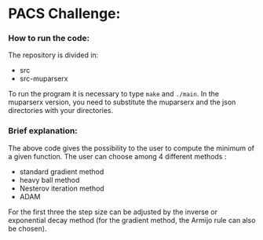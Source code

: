 # PACS Challenge:
### How to run the code:
The repository is divided in:
- src
- src-muparserx

To run the program it is necessary to type `make` and `./main`. In the muparserx version, you need to substitute the muparserx and the json directories with your directories.

### Brief explanation:
The above code gives the possibility to the user to compute the minimum of a given function. 
The user can choose among 4 different methods : 
- standard gradient method
- heavy ball method
- Nesterov iteration method
- ADAM

For the first three the step size can be adjusted by the inverse or exponential decay method (for the gradient method, the Armijo rule can also be chosen). 
